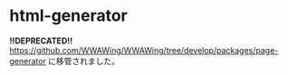 # html-generator

**!!DEPRECATED!!**
https://github.com/WWAWing/WWAWing/tree/develop/packages/page-generator に移管されました。

